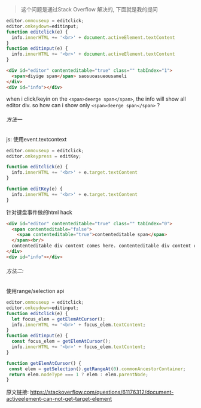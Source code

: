 > 这个问题是通过Stack Overflow 解决的, 下面就是我的提问



```js
editor.onmouseup = editclick;
editor.onkeydown=editinput;
function editclick(e) {
  info.innerHTML += '<br>' + document.activeElement.textContent
}
function editinput(e) {
  info.innerHTML += '<br>' + document.activeElement.textContent
}
```

```html
<div id="editor" contenteditable="true" class="" tabIndex="1">
  <span>diyige span</span> saosuoasueousameli
</div>
<div id="info"></div>
```


when i click/keyin on the `<span>deerge span</span>`, the info will show all editor div. so how can i show only `<span>deerge span</span>` ?

###### 方法一

js: 使用event.textcontext

```js
editor.onmouseup = editclick;
editor.onkeypress = editKey;

function editclick(e) {
  info.innerHTML += '<br>' + e.target.textContent
}

function editKey(e) {
  info.innerHTML += '<br>' + e.target.textContent
}

```

针对键盘事件做的html hack

```html
<div id="editor" contenteditable="true" class="" tabIndex="0">
  <span contenteditable="false">
    <span contenteditable="true">contenteditable span</span>
  </span><br/>
  contenteditable div content comes here. contenteditable div content comes here.
</div>
<div id="info"></div>
```

###### 方法二: 

使用range/selection api

```js
editor.onmouseup = editclick;
editor.onkeydown=editinput;
function editclick(e) {
  let focus_elem = getElemAtCursor();
  info.innerHTML += '<br>' + focus_elem.textContent;
}
function editinput(e) {
  const focus_elem = getElemAtCursor();
  info.innerHTML += '<br>' + focus_elem.textContent;
}

function getElemAtCursor() {
 const elem = getSelection().getRangeAt(0).commonAncestorContainer;
 return elem.nodeType === 1 ? elem : elem.parentNode;
}
```

原文链接: https://stackoverflow.com/questions/61176312/document-activeelement-can-not-get-target-element